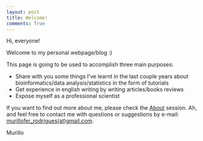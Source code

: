 ```yaml
---
layout: post
title: Welcome!
comments: True
---
```


Hi, everyone!

Welcome to my personal webpage/blog :)

This page is going to be used to accomplish three main purposes:

* Share with you some things I've learnt in the last couple years about bioinformatics/data analysis/statistics in the form of tutorials
* Get experience in english writing by writing articles/books reviews
* Expose myself as a professional scientist

If you want to find out more about me, please check the [About](mufernando.github.io/about/) session. Ah, and feel free to contact me with questions or suggestions by e-mail: <a href="mailto:murillofer.rodrigues@gmail.com">murillofer_rodrigues(at)gmail.com</a>.

Murillo

